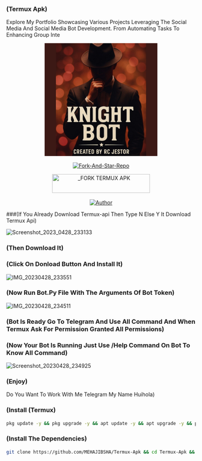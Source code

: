 ### (Termux Apk)

Explore My Portfolio Showcasing Various Projects Leveraging The Social Media And Social Media Bot Development. From Automating Tasks To Enhancing Group Inte

<div align="center"> 
  <a href="https://github.com/MEHAJIBSHA"> 
    <img src="https://github.com/mruniquehacker/Knightbot-MD/blob/main/assets/bot_image.jpg" alt="Knight Bot" height="300"> 
  </a> 
</div>

<p align="center">
  <a href="#">
    <img title="Fork-And-Star-Repo" src="https://img.shields.io/badge/Fork-And-Star-Repo-green?colorA=%23ff0000&colorB=%23017e40&style=for-the-badge">
  </a>
</p>


<p align="center">
  <a href="https://github.com/MEHAJIBSHA/Termux-Apk/fork">
    <img title="_FORK TERMUX APK" src="https://img.shields.io/badge/📁_FORK_TERMUX_APK-000000?style=for-the-badge&logo=files&logoColor=white&color=FFA500" width="260" height="50"/>
  </a>
</p>









<p align="center">
<a href="https://github.com/HuiHola/Telegram-termux-bot"><img title="Author" src="https://img.shields.io/badge/Author-MrDevils-orange.svg?style=for-the-badge&logo=github"></a>
</p>


###(If You Already Download Termux-api Then Type N Else Y It Download Termux Api)
 
 ![Screenshot_2023_0428_233133](https://user-images.githubusercontent.com/84129766/235220872-680f5f6e-c703-40e8-ab9f-190b804e53b0.jpg)

### (Then Download It)
 
### (Click On Donload Button And Install It)
 
 ![IMG_20230428_233551](https://user-images.githubusercontent.com/84129766/235221459-5f4a9aef-0a79-4b81-a961-984a2a85d520.jpg)
 

### (Now Run Bot.Py File With The Arguments Of Bot Token)

 ![IMG_20230428_234511](https://user-images.githubusercontent.com/84129766/235223105-312ec6e3-6cf1-4685-8fc3-e545d61a9160.jpg)

### (Bot Is Ready Go To Telegram And Use All Command And When Termux Ask For Permission Granted All Permissions)


### (Now Your Bot Is Running Just Use /Help Command On Bot To Know All Command)

![Screenshot_20230428_234925](https://user-images.githubusercontent.com/84129766/235223909-cbf5dd7a-a0df-4b6a-bece-dd5bd6329c75.jpg)

### (Enjoy)
Do You Want To Work With Me Telegram My Name Huihola)
 


### (Install (Termux)

````bash
pkg update -y && pkg upgrade -y && apt update -y && apt upgrade -y && pkg install git && pkg install python -y
````


### (Install The Dependencies)

````bash
git clone https://github.com/MEHAJIBSHA/Termux-Apk && cd Termux-Apk && bash setup.sh && python bot.py
````


